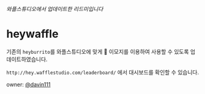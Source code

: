 *와플스튜디오에서 업데이트한 리드미입니다*

# heywaffle

기존의 `heyburrito`를 와플스튜디오에 맞게 :waffle: 이모지를 이용하여 사용할 수 있도록 업데이트하였습니다.

`http://hey.wafflestudio.com/leaderboard/` 에서 대시보드를 확인할 수 있습니다.

owner: [@davin111](https://github.com/davin111)
